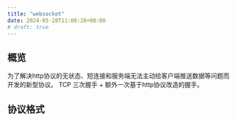 ```yaml
---
title: "websocket"
date: 2024-05-28T11:08:28+08:00
# draft: true
---
```


## 概览
为了解决http协议的无状态、短连接和服务端无法主动给客户端推送数据等问题而开发的新型协议。
TCP 三次握手 + 额外一次基于http协议改造的握手。

## 协议格式